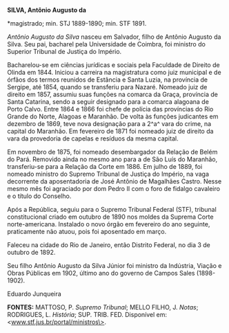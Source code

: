**SILVA, Antônio Augusto da**

\*magistrado; min. STJ 1889-1890; min. STF 1891.

*Antônio Augusto da Silva* nasceu em Salvador, filho de Antônio Augusto
da Silva. Seu pai, bacharel pela Universidade de Coimbra, foi ministro
do Superior Tribunal de Justiça do Império.

Bacharelou-se em ciências jurídicas e sociais pela Faculdade de Direito
de Olinda em 1844. Iniciou a carreira na magistratura como juiz
municipal e de órfãos dos termos reunidos de Estância e Santa Luzia, na
província de Sergipe, até 1854, quando se transferiu para Nazaré.
Nomeado juiz de direito em 1857, assumiu suas funções na comarca da
Graça, província de Santa Catarina, sendo a seguir designado para a
comarca alagoana de Porto Calvo. Entre 1864 e 1866 foi chefe de polícia
das províncias do Rio Grande do Norte, Alagoas e Maranhão. De volta às
funções judicantes em dezembro de 1869, teve nova designação para a 2^a^
vara do crime, na capital do Maranhão. Em fevereiro de 1871 foi nomeado
juiz de direito da vara da provedoria de capelas e resíduos da mesma
capital.

Em novembro de 1875, foi nomeado desembargador da Relação de Belém do
Pará. Removido ainda no mesmo ano para a de São Luís do Maranhão,
transferiu-se para a Relação da Corte em 1886. Em julho de 1889, foi
nomeado ministro do Supremo Tribunal de Justiça do Império, na vaga
decorrente da aposentadoria de José Antônio de Magalhães Castro. Nesse
mesmo mês foi agraciado por dom Pedro II com o foro de fidalgo cavaleiro
e o título do Conselho.

Após a República, seguiu para o Supremo Tribunal Federal (STF), tribunal
constitucional criado em outubro de 1890 nos moldes da Suprema Corte
norte-americana. Instalado o novo órgão em fevereiro do ano seguinte,
praticamente não atuou, pois foi aposentado em março.

Faleceu na cidade do Rio de Janeiro, então Distrito Federal, no dia 3 de
outubro de 1892.

Seu filho Antônio Augusto da Silva Júnior foi ministro da Indústria,
Viação e Obras Públicas em 1902, último ano do governo de Campos Sales
(1898-1902).

Eduardo Junqueira

**FONTES:** MATTOSO, P. *Supremo Tribunal*; MELLO FILHO, J. *Notas*;
RODRIGUES, L. *História*; SUP. TRIB. FED. Disponível em:
\<www.stf.jus.br/portal/ministros\>.
